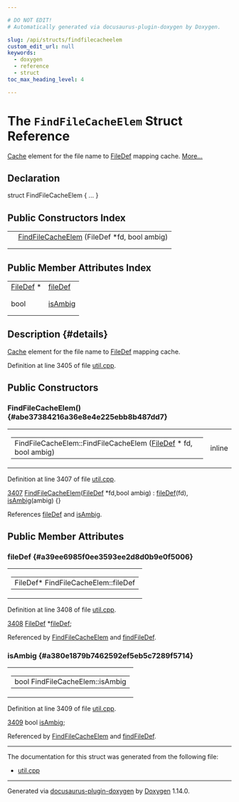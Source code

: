 ```yaml
---

# DO NOT EDIT!
# Automatically generated via docusaurus-plugin-doxygen by Doxygen.

slug: /api/structs/findfilecacheelem
custom_edit_url: null
keywords:
  - doxygen
  - reference
  - struct
toc_max_heading_level: 4

---
```


<div class="doxyPage">

# The `FindFileCacheElem` Struct Reference

<p><a href="/web-doxygen/docs/api/classes/cache">Cache</a> element for the file name to <a href="/web-doxygen/docs/api/classes/filedef">FileDef</a> mapping cache. <a href="#details">More...</a></p>

## Declaration

<div class="doxyDeclaration">
struct FindFileCacheElem { ... }
</div>

## Public Constructors Index

<table class="doxyMembersIndex">

<tr class="doxyMemberIndexItem">
<td class="doxyMemberIndexItemType" align="left" valign="top"></td>
<td class="doxyMemberIndexItemName" align="left" valign="top"><a href="#abe37384216a36e8e4e225ebb8b487dd7">FindFileCacheElem</a> (FileDef *fd, bool ambig)</td>
</tr>
<tr class="doxyMemberIndexDescription">
<td class="doxyMemberIndexDescriptionLeft"></td>
<td class="doxyMemberIndexDescriptionRight">
</td>
</tr>
<tr class="doxyMemberIndexSeparator">
<td class="doxyMemberIndexSeparator" colspan="2"></td>
</tr>

</table>

## Public Member Attributes Index

<table class="doxyMembersIndex">

<tr class="doxyMemberIndexItem">
<td class="doxyMemberIndexItemType" align="left" valign="top"><a href="/web-doxygen/docs/api/classes/filedef">FileDef</a> *</td>
<td class="doxyMemberIndexItemName" align="left" valign="top"><a href="#a39ee6985f0ee3593ee2d8d0b9e0f5006">fileDef</a></td>
</tr>
<tr class="doxyMemberIndexDescription">
<td class="doxyMemberIndexDescriptionLeft"></td>
<td class="doxyMemberIndexDescriptionRight">
</td>
</tr>
<tr class="doxyMemberIndexSeparator">
<td class="doxyMemberIndexSeparator" colspan="2"></td>
</tr>

<tr class="doxyMemberIndexItem">
<td class="doxyMemberIndexItemType" align="left" valign="top">bool</td>
<td class="doxyMemberIndexItemName" align="left" valign="top"><a href="#a380e1879b7462592ef5eb5c7289f5714">isAmbig</a></td>
</tr>
<tr class="doxyMemberIndexDescription">
<td class="doxyMemberIndexDescriptionLeft"></td>
<td class="doxyMemberIndexDescriptionRight">
</td>
</tr>
<tr class="doxyMemberIndexSeparator">
<td class="doxyMemberIndexSeparator" colspan="2"></td>
</tr>

</table>

## Description {#details}

<p><a href="/web-doxygen/docs/api/classes/cache">Cache</a> element for the file name to <a href="/web-doxygen/docs/api/classes/filedef">FileDef</a> mapping cache.</p>

<p>Definition at line 3405 of file <a href="/web-doxygen/docs/api/files/src/util-cpp">util.cpp</a>.</p>

<div class="doxySectionDef">

## Public Constructors

### FindFileCacheElem() {#abe37384216a36e8e4e225ebb8b487dd7}

<div class="doxyMemberItem">
<div class="doxyMemberProto">
<table class="doxyMemberLabels">
<tr class="doxyMemberLabels">
<td class="doxyMemberLabelsLeft">
<table class="doxyMemberName">
<tr>
<td class="doxyMemberName">FindFileCacheElem::FindFileCacheElem (<a href="/web-doxygen/docs/api/classes/filedef">FileDef</a> * fd, bool ambig)</td>
</tr>
</table>
</td>
<td class="doxyMemberLabelsRight">
<span class="doxyMemberLabels">
<span class="doxyMemberLabel inline">inline</span>
</span>
</td>
</tr>
</table>
</div>
<div class="doxyMemberDoc">


<p>Definition at line 3407 of file <a href="/web-doxygen/docs/api/files/src/util-cpp">util.cpp</a>.</p>

<div class="doxyProgramListing">

<div class="doxyCodeLine"><span class="doxyLineNumber"><a href="#abe37384216a36e8e4e225ebb8b487dd7">3407</a></span><span class="doxyLineContent"><span class="doxyHighlight">  <a href="#abe37384216a36e8e4e225ebb8b487dd7">FindFileCacheElem</a>(<a href="/web-doxygen/docs/api/classes/filedef">FileDef</a> *fd,</span><span class="doxyHighlightKeywordType">bool</span><span class="doxyHighlight"> ambig) : <a href="#a39ee6985f0ee3593ee2d8d0b9e0f5006">fileDef</a>(fd), <a href="#a380e1879b7462592ef5eb5c7289f5714">isAmbig</a>(ambig) {}</span></span></div>

</div>


References <a href="#a39ee6985f0ee3593ee2d8d0b9e0f5006">fileDef</a> and <a href="#a380e1879b7462592ef5eb5c7289f5714">isAmbig</a>.
</div>
</div>

</div>

<div class="doxySectionDef">

## Public Member Attributes

### fileDef {#a39ee6985f0ee3593ee2d8d0b9e0f5006}

<div class="doxyMemberItem">
<div class="doxyMemberProto">
<table class="doxyMemberLabels">
<tr class="doxyMemberLabels">
<td class="doxyMemberLabelsLeft">
<table class="doxyMemberName">
<tr>
<td class="doxyMemberName">FileDef* FindFileCacheElem::fileDef</td>
</tr>
</table>
</td>
</tr>
</table>
</div>
<div class="doxyMemberDoc">


<p>Definition at line 3408 of file <a href="/web-doxygen/docs/api/files/src/util-cpp">util.cpp</a>.</p>

<div class="doxyProgramListing">

<div class="doxyCodeLine"><span class="doxyLineNumber"><a href="#a39ee6985f0ee3593ee2d8d0b9e0f5006">3408</a></span><span class="doxyLineContent"><span class="doxyHighlight">  <a href="/web-doxygen/docs/api/classes/filedef">FileDef</a> *<a href="#a39ee6985f0ee3593ee2d8d0b9e0f5006">fileDef</a>;</span></span></div>

</div>


Referenced by <a href="#abe37384216a36e8e4e225ebb8b487dd7">FindFileCacheElem</a> and <a href="/web-doxygen/docs/api/files/src/util-cpp/#af891990268daeb8713d18d154b84ffdb">findFileDef</a>.
</div>
</div>

### isAmbig {#a380e1879b7462592ef5eb5c7289f5714}

<div class="doxyMemberItem">
<div class="doxyMemberProto">
<table class="doxyMemberLabels">
<tr class="doxyMemberLabels">
<td class="doxyMemberLabelsLeft">
<table class="doxyMemberName">
<tr>
<td class="doxyMemberName">bool FindFileCacheElem::isAmbig</td>
</tr>
</table>
</td>
</tr>
</table>
</div>
<div class="doxyMemberDoc">


<p>Definition at line 3409 of file <a href="/web-doxygen/docs/api/files/src/util-cpp">util.cpp</a>.</p>

<div class="doxyProgramListing">

<div class="doxyCodeLine"><span class="doxyLineNumber"><a href="#a380e1879b7462592ef5eb5c7289f5714">3409</a></span><span class="doxyLineContent"><span class="doxyHighlight">  </span><span class="doxyHighlightKeywordType">bool</span><span class="doxyHighlight"> <a href="#a380e1879b7462592ef5eb5c7289f5714">isAmbig</a>;</span></span></div>

</div>


Referenced by <a href="#abe37384216a36e8e4e225ebb8b487dd7">FindFileCacheElem</a> and <a href="/web-doxygen/docs/api/files/src/util-cpp/#af891990268daeb8713d18d154b84ffdb">findFileDef</a>.
</div>
</div>

</div>

<hr/>

<p>The documentation for this struct was generated from the following file:</p>

<ul>
<li><a href="/web-doxygen/docs/api/files/src/util-cpp">util.cpp</a></li>
</ul>

<hr/>

<p class="doxyGeneratedBy">Generated via <a href="https://github.com/xpack/docusaurus-plugin-doxygen">docusaurus-plugin-doxygen</a> by <a href="https://www.doxygen.nl">Doxygen</a> 1.14.0.</p>

</div>
